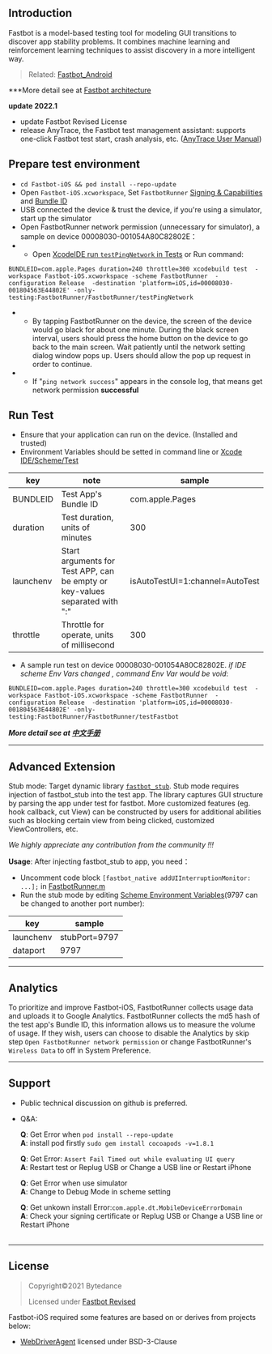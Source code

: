 ## Introduction
Fastbot is a model-based testing tool for modeling GUI transitions to discover app stability problems. It combines machine learning and reinforcement learning techniques to assist discovery in a more intelligent way.
> Related: [Fastbot_Android](https://github.com/bytedance/Fastbot_Android)
 
***More detail see at [Fastbot architecture](https://mp.weixin.qq.com/s/QhzqBFZygkIS6C69__smyQ)

**update 2022.1**
* update Fastbot Revised License
* release AnyTrace, the Fastbot test management assistant: supports one-click Fastbot test start, crash analysis, etc. ([AnyTrace User Manual](https://volcengine.bytedance.net/docs/6431/82895))


## Prepare test environment
  * `cd Fastbot-iOS && pod install --repo-update`
  * Open `Fastbot-iOS.xcworkspace`, Set `FastbotRunner` [Signing & Capabilities](./Doc/Fastbot-Xcode-Sign.png) and [Bundle ID](./Doc/Fastbot-Xcode-BundleId.png)
  * USB connected the device & trust the device, if you're using a simulator, start up the simulator
  * Open FastbotRunner network permission (unnecessary for simulator), a sample on device 00008030-001054A80C82802E：
  *   - Open [XcodeIDE run `testPingNetwork` in Tests](./Doc/Fastbot-Xcode-IDE.png) or Run command:
```shell
BUNDLEID=com.apple.Pages duration=240 throttle=300 xcodebuild test  -workspace Fastbot-iOS.xcworkspace -scheme FastbotRunner  -configuration Release  -destination 'platform=iOS,id=00008030-001804563E44802E' -only-testing:FastbotRunner/FastbotRunner/testPingNetwork
```
  *   - By tapping FastbotRunner on the device, the screen of the device would go black for about one minute. During the black screen interval, users should press the home button on the device to go back to the main screen. Wait patiently until the network setting dialog window pops up. Users should allow the pop up request in order to continue.
  *   - If "`ping network success`" appears in the console log, that means get network permission **successful**

## Run Test
  * Ensure that your application can run on the device. (Installed and trusted)
  * Environment Variables should be setted in command line or [Xcode IDE/Scheme/Test](./Doc/Fastbot-Xcode-Scheme.png)

|key|note|sample|
|--|--|--|
| BUNDLEID| Test App's Bundle ID|com.apple.Pages
|duration|Test duration,  units of minutes|300
|launchenv|Start arguments for Test APP, can be empty or key-values separated with ":" |isAutoTestUI=1:channel=AutoTest
|throttle|Throttle for operate, units of millisecond|300

 * A sample run test on device 00008030-001054A80C82802E. *if IDE scheme Env Vars changed , command Env Var would be void*: 
```shell
BUNDLEID=com.apple.Pages duration=240 throttle=300 xcodebuild test  -workspace Fastbot-iOS.xcworkspace -scheme FastbotRunner  -configuration Release  -destination 'platform=iOS,id=00008030-001804563E44802E' -only-testing:FastbotRunner/FastbotRunner/testFastbot
```

***More detail see at [中文手册](./Doc/handbook-cn.md)***


-----------
## Advanced Extension
Stub mode: Target dynamic library [`fastbot_stub`](./Fastbot-iOS/fastbot-stub/stub.m). Stub mode requires injection of fastbot_stub into the test app. The library captures GUI structure by parsing the app under test for fastbot. More customized features (eg. hook callback, cut View) can be constructed by users for additional abilities such as blocking certain view from being clicked, customized ViewControllers, etc.

*We highly appreciate any contribution from the community !!!*

**Usage**: 
After injecting fastbot_stub to app, you need：
* Uncomment code block `[fastbot_native addUIInterruptionMonitor: ...];`  in [FastbotRunner.m](./Fastbot-iOS/FastbotRunner/FastbotRunner.m#L57)
* Run the stub mode by editing [Scheme Environment Variables](./Doc/Fastbot-Xcode-Scheme.png)(9797 can be changed to another port number):

|key|sample|
|--|--|
|launchenv|stubPort=9797
|dataport|9797

-----------
## Analytics

To prioritize and improve Fastbot-iOS, FastbotRunner collects usage data and uploads it to Google Analytics. FastbotRunner collects the md5 hash of the test app's Bundle ID, this information allows us to measure the volume of usage. If they wish, users can choose to disable the Analytics by skip step `Open FastbotRunner network permission` or change FastbotRunner's `Wireless Data` to off in System Preference.

-----------
## Support
* Public technical discussion on github is preferred.
* Q&A:

    **Q**: Get Error when `pod install --repo-update`<br>
    **A**: install pod firstly `sudo gem install cocoapods -v=1.8.1`
    <br>

    **Q**: Get Error: `Assert Fail Timed out while evaluating UI query`<br>
        **A**:  Restart test or Replug USB or Change a USB line or Restart iPhone
    <br>

    **Q**: Get Error when use simulator<br>
          **A**: Change to Debug Mode in scheme setting
    <br>


    **Q**: Get unkown install Error:`com.apple.dt.MobileDeviceErrorDomain` <br>
          **A**: Check your signing certificate or Replug USB or Change a USB line or Restart iPhone  
    <br>

--------
## License
>  Copyright©2021 Bytedance
>
>  Licensed under [Fastbot Revised](./LICENSE) 

Fastbot-iOS required some features are based on or derives from projects below:
* [WebDriverAgent](https://github.com/facebook/WebDriverAgent) licensed under BSD-3-Clause


